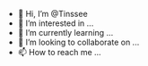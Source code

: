 - 👋 Hi, I’m @Tinssee
- 👀 I’m interested in ...
- 🌱 I’m currently learning ...
- 💞️ I’m looking to collaborate on ...
- 📫 How to reach me ...

<!---
Tinssee/Tinssee is a ✨ special ✨ repository because its `README.md` (this file) appears on your GitHub profile.
You can click the Preview link to take a look at your changes.
--->
